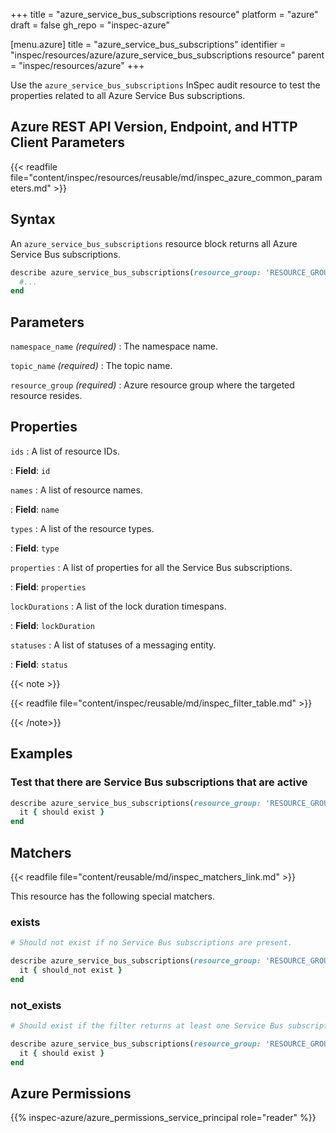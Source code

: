 +++
title = "azure_service_bus_subscriptions resource"
platform = "azure"
draft = false
gh_repo = "inspec-azure"

[menu.azure]
title = "azure_service_bus_subscriptions"
identifier = "inspec/resources/azure/azure_service_bus_subscriptions resource"
parent = "inspec/resources/azure"
+++

Use the `azure_service_bus_subscriptions` InSpec audit resource to test the properties related to all Azure Service Bus subscriptions.

## Azure REST API Version, Endpoint, and HTTP Client Parameters

{{< readfile file="content/inspec/resources/reusable/md/inspec_azure_common_parameters.md" >}}

## Syntax

An `azure_service_bus_subscriptions` resource block returns all Azure Service Bus subscriptions.

```ruby
describe azure_service_bus_subscriptions(resource_group: 'RESOURCE_GROUP', namespace_name: 'NAMESPACE_NAME', topic_name: 'TOPIC_NAME') do
  #...
end
```

## Parameters

`namespace_name` _(required)_
: The namespace name.

`topic_name` _(required)_
: The topic name.

`resource_group` _(required)_
: Azure resource group where the targeted resource resides.

## Properties

`ids`
: A list of resource IDs.

: **Field**: `id`

`names`
: A list of resource names.

: **Field**: `name`

`types`
: A list of the resource types.

: **Field**: `type`

`properties`
: A list of properties for all the Service Bus subscriptions.

: **Field**: `properties`

`lockDurations`
: A list of the lock duration timespans.

: **Field**: `lockDuration`

`statuses`
: A list of statuses of a messaging entity.

: **Field**: `status`

{{< note >}}

{{< readfile file="content/inspec/reusable/md/inspec_filter_table.md" >}}

{{< /note>}}

## Examples

### Test that there are Service Bus subscriptions that are active

```ruby
describe azure_service_bus_subscriptions(resource_group: 'RESOURCE_GROUP', namespace_name: 'NAMESPACE_NAME', topic_name: 'TOPIC_NAME').where(status: 'Active') do
  it { should exist }
end
```

## Matchers

{{< readfile file="content/reusable/md/inspec_matchers_link.md" >}}

This resource has the following special matchers.

### exists

```ruby
# Should not exist if no Service Bus subscriptions are present.

describe azure_service_bus_subscriptions(resource_group: 'RESOURCE_GROUP', namespace_name: 'NAMESPACE_NAME', topic_name: 'TOPIC_NAME') do
  it { should_not exist }
end
```

### not_exists

```ruby
# Should exist if the filter returns at least one Service Bus subscription.

describe azure_service_bus_subscriptions(resource_group: 'RESOURCE_GROUP', namespace_name: 'NAMESPACE_NAME', topic_name: 'TOPIC_NAME') do
  it { should exist }
end
```

## Azure Permissions

{{% inspec-azure/azure_permissions_service_principal role="reader" %}}

